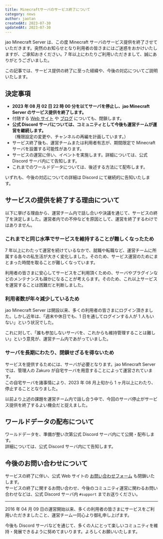 ```yaml
---
title: Minecraftサーバのサービス終了について
category: news
author: jaotan
createdAt: 2023-07-30
updatedAt: 2023-07-30
---
```


jao Minecraft Server は、この度 Minecraft サーバのサービス提供を終了させていただきます。突然のお知らせとなり利用者の皆さまにはご迷惑をおかけいたしますが、ご承知おきください。7 年以上にわたりご利用いただきまして、誠にありがとうございました。

この記事では、サービス提供の終了に至った経緯や、今後の対応についてご説明いたします。

## 決定事項

- **2023 年 08 月 02 日 22 時 00 分を以てサーバを停止し、jao Minecraft Server のサービス提供を終了します。**
- 付随する [Web サイト](/) や [ブログ](/blog) についても、閉鎖します。
- **公式 Discord サーバについては、コミュニティとして今後も運営チームが運営を継続します。**（権限設定の変更や、チャンネルの再編を計画しています。）
- サービス終了後も、運営チームまたは利用者有志が、期間限定で Minecraft サーバを設置する可能性があります。
- サービスの運営に伴い、イベントを実施します。詳細については、公式 Discord サーバ内にて告知します。
- これまでのワールドデータについては、後述する方法にて配布します。

いずれも、今後の対応についての詳細は Discord にて継続的に告知いたします。

## サービスの提供を終了する理由について

以下に挙げる理由から、運営チーム内で話し合いや決議を通じて、サービスの終了を決定しました。運営者内での不仲などを原因として、運営を終了するわけではありません。

### これまでと同じ水準でサービスを維持することが難しくなったため

7 年以上にわたって運営を続けているなかで、就職や転職など、運営チームに所属する各々の私生活が大きく変化しました。そのため、サービス運営のためにまとまった時間を取ることが難しくなっています。

利用者の皆さまに安心してサービスをご利用頂くための、サーバやプラグインなどのメンテナンスも疎かになることが考えらます。そのため、これ以上サービスを運営することは困難だと判断しました。

### 利用者数が年々減少しているため

jao Minecraft Server は開設以来、多くの利用者の皆さまにログイン頂きました。しかし近年は、「週末や休日でも、1 日を通してログインする人が 1 人もいない」という状況でした。

これに対して、「誰も参加しないサーバを、これからも維持管理することは難しい」という意見が、運営チーム内であがっていました。

### サーバを長期にわたり、閉鎖せざるを得ないため

サービスを提供するためには、サーバが必要となります。jao Minecraft Server では、管理人の Zakuro が自宅サーバを用意することによって運営されています。  
この自宅サーバを諸事情により、2023 年 08 月上旬から 1 ヶ月以上にわたり、停止することとなりました。

以前より上述の課題を運営チーム内で話し合う中で、今回のサーバ停止がサービス提供を終了するよい機会だと捉えました。

## ワールドデータの配布について

ワールドデータを、準備が整い次第公式 Discord サーバ内にて公開・配布します。  
詳細については、公式 Discord サーバ内にて告知します。

## 今後のお問い合わせについて

サービスの終了に伴い、公式 Web サイトの [お問い合わせフォーム](/support/inquiry) も閉鎖いたします。  
サービスの終了に関するお問い合わせ、今後のコミュニティ運営に関わるお問い合わせなどは、公式 Discord サーバ内 `#support` までお送りください。

---

2016 年 04 月 09 日の運営開始以来、多くの利用者の皆さまにサービスをご利用いただきましたこと、運営チーム一同心より御礼申し上げます。

今後も Discord サーバなどを通じて、多くの人にとって楽しいコミュニティを維持・発展できるように努めてまいります。よろしくお願いいたします。
